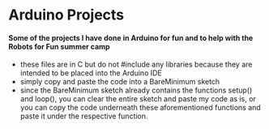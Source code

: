 # Arduino Projects
#### Some of the projects I have done in Arduino for fun and to help with the Robots for Fun summer camp

- these files are in C but do not #include any libraries because they are intended to be placed into the Arduino IDE
- simply copy and paste the code into a BareMinimum sketch
- since the BareMinimum sketch already contains the functions setup() and loop(), you can clear the entire sketch and paste my code as is, or you can copy the code underneath these aforementioned functions and paste it under the respective function.

